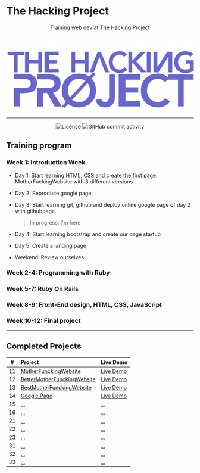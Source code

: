 # The Hacking Project

<p align="center">
Training web dev at The Hacking Project
<br><br>
  <img src="./thp-logo.png" alt="logo" />
</p>

---

<div align="center">
  <img src="https://img.shields.io/badge/Licence-MIT-green" alt="License">
  <img alt="GitHub commit activity" src="https://img.shields.io/github/commit-activity/y/tienduy-nguyen/thehackingproject">
</div>

## Training program

### Week 1: Introduction Week

- Day 1: Start learning HTML, CSS and create the first page: MotherFuckingWebsite with 3 different versions
- Day 2: Reproduce google page
- Day 3: Start learning git, github and deploy online google page of day 2 with githubpage

  > In progress: I'm here

- Day 4: Start learning bootstrap and create our page startup
- Day 5: Create a landing page
- Weekend: Review ourselves

### Week 2-4: Programming with Ruby

### Week 5-7: Ruby On Rails

### Week 8-9: Front-End design, HTML, CSS, JavaScript

### Week 10-12: Final project

---

## Completed Projects

|  #  | Project                                                                                             | Live Demo                                                                                            |
| :-: | :-------------------------------------------------------------------------------------------------- | :--------------------------------------------------------------------------------------------------- |
| 11  | [MotherFunckingWebsite](https://github.com/tienduy-nguyen/thehackingproject/tree/master/day1)       | [Live Demo](https://adev42.xyz/thehackingproject/day1/MotherfuckingWebsite.html)                     |
| 12  | [BetterMotherFunckingWebsite](https://github.com/tienduy-nguyen/thehackingproject/tree/master/day1) | [Live Demo](https://tienduy-nguyen.github.io/thehackingproject/day1/BetterMotherFuckingWebsite.html) |
| 13  | [BestMotherFunckingWebsite](https://github.com/tienduy-nguyen/thehackingproject/tree/master/day1)   | [Live Demo](https://tienduy-nguyen.github.io/thehackingproject/day1/BestMotherFuckingWebsite.html)   |
| 14  | [Google Page](https://github.com/tienduy-nguyen/thehackingproject/tree/master/day2)                 | [Live Demo](https://tienduy-nguyen.github.io/thehackingproject/day2/index.html)                      |
| 15  | [...]()                                                                                             | [...]()                                                                                              |
| 16  | [...]()                                                                                             | [...]()                                                                                              |
| 21  | [...]()                                                                                             | [...]()                                                                                              |
| 22  | [...]()                                                                                             | [...]()                                                                                              |
| 23  | [...]()                                                                                             | [...]()                                                                                              |
| 31  | [...]()                                                                                             | [...]()                                                                                              |
| 32  | [...]()                                                                                             | [...]()                                                                                              |
| 33  | [...]()                                                                                             | [...]()                                                                                              |
